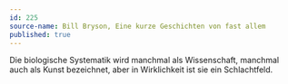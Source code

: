 ```yaml
---
id: 225
source-name: Bill Bryson, Eine kurze Geschichten von fast allem
published: true
---
```

Die biologische Systematik wird manchmal als Wissenschaft, manchmal auch als Kunst bezeichnet, aber in Wirklichkeit ist sie ein Schlachtfeld.
